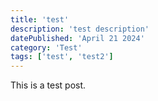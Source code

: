 ```yaml
---
title: 'test'
description: 'test description'
datePublished: 'April 21 2024'
category: 'Test'
tags: ['test', 'test2']
---
```


This is a test post.
